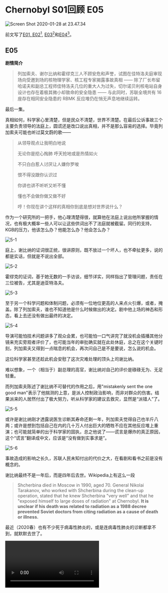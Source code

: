 # Chernobyl S01回顾 E05

![Screen Shot 2020-01-28 at 23.47.34](assets/Screen%20Shot%202020-01-28%20at%2023.47.34.png)

前文写了[E01, E02](https://edwardtoday.github.io/words/Chernobyl%20S01%E5%9B%9E%E9%A1%BEE01-E02)[^1], [E03](https://edwardtoday.github.io/words/Chernobyl%20S01%E5%9B%9E%E9%A1%BEE03)[^2]和[E04](https://edwardtoday.github.io/words/Chernobyl%20S01%E5%9B%9E%E9%A1%BEE04)[^3]。

[^1]: Chernobyl S01 回顾 E01-E02, https://edwardtoday.github.io/words/Chernobyl%20S01%E5%9B%9E%E9%A1%BEE01-E02

[^2]: Chernobyl S01 回顾 E03, https://edwardtoday.github.io/words/Chernobyl%20S01%E5%9B%9E%E9%A1%BEE03

[^3]: Chernobyl S01 回顾 E04, https://edwardtoday.github.io/words/Chernobyl%20S01%E5%9B%9E%E9%A1%BEE04



## E05

**剧情简介**

> 列加索夫、谢尔比纳和霍缪克三人不顾安危和声誉，试图在佳特洛夫庭审现场向受邀到场的核物理学家、核工程专家揭露事故真相 —— 除了厂长布留哈诺夫和副总工程师佳特洛夫几位的重大人为过失，切尔诺贝利核电站自身设计也存在着极其微小却致命的安全隐患 —— 与此同时，苏联全境共有 16 座存在相同安全隐患的 RBMK 反应堆仍在悄无声息地继续运转。



最后一集。

真相如何，科学家心里清楚，但是民众不清楚，世界不清楚。在最后公诉事故三个主要负责领导的法庭上，圆谎还是改口说出真相，并不是那么容易的选择。毕竟列加索夫可能也听过莫文蔚的歌——

> 从领导观点让我明白地说
>
> 无论你是挖心掏肺 呼天抢地或是热情如火
>
> 不只白白惹人讨厌让人嫌你罗唆
>
> 恨不得没跟你认识过
>
> 你讲也讲不听听又听不懂
>
> 懂也不会做你做又做不好
>
> 哼！你现在讲个这样的真相你到底是想对世界说什么？

作为一个研究所的一把手，他心理清楚得很，就算他在法庭上说出他所掌握的情况，也有极大概率一些人可以让这些供词出不了法庭就被截留。同行的支持，KGB的压力，他该怎么办？他能怎么办？他会怎么办？

![5-1](assets/5-1.jpg)



庭上，谢比纳的证词很正统，很讲原则，既不放过一个坏人，也不牵扯更多，说的都是实话，但就是不说出全部。

![5-2](assets/5-2.jpg)



霍缪克的证词，基于她无数的一手访谈，细节详实，同样指出了管理问题，责任在三位被告，尤其是迪亚特洛夫。

![5-3](assets/5-3.jpg)



至于另一个科学问题和体制问题，必须有一位地位更高的人来点火引爆，或者，掩盖。除了列加索夫，谁也不知道他是什么时候做出的决定。剧中他上场的神态和形态，看上去还没有做出最终的决定。

![5-4](assets/5-4.jpg)



导演可能怕技术问题讲多了观众会累，也可能怕一口气讲完了就没机会插播其他分镜来充实旁观者评价了，也可能当年的审批确实就在此处休庭，总之在这个关键时刻，列加索夫又得到一点喘息的机会，再次问自己是不是要说，怎么说的机会。

这位科学家甚至还趁此机会安慰了这次灾难处理的顶头上司谢比纳。

难以想象，一个（相当于）副总理的高官，谢比纳对自己的评价是碌碌无为、无足轻重。

而列加索夫陈述了谢比纳不可替代的作用之后，用"mistakenly sent the one good man"表示了他揣测的上意，是派人控制政治影响，而非对群众的伤害。结果派来的人居然付出了极大努力，听从科学家的建议去救灾，显然是“派错人”了。

![5-5](assets/5-5.jpg)



或许是谢比纳刚才透露说医生诊断其寿命还剩一年，列加索夫觉得自己也半斤八两；或许是想到包括自己在内的几十万人付出巨大的牺牲不应在其他反应堆上重演；也可能就简单的出于科学家的固执，总之他说了——谎言是爆炸的真正原因，这个“谎言”翻译成中文，应该是“没有做到实事求是”。

![5-6](assets/5-6.jpg)



事故造成的影响之长久，苏联人民未知付出的代价之大，在看剧和看书之前是没有概念的。

谢比纳最终不是一年后，而是四年后去世。Wikipedia上有这么一段

> Shcherbina died in Moscow in 1990, aged 70. General Nikolai Tarakanov, who worked with Shcherbina during the clean-up operation, stated that he knew Shcherbina "very well" and that he "exposed himself to large doses of radiation" at Chernobyl. **It is unclear if his death was related to radiation as a 1988 decree prevented Soviet doctors from citing radiation as a cause of death or illness.**

最近（2020春）也有不少死于病毒性肺炎的，或是连病毒性肺炎的诊断都拿不到，就默默去世了。


<video src="assets/Chernobyl.memories.1080p.m4v"/>



面对问题，当实事求是。

![img](assets/20161213164956865938.JPG)

---

这部剧我是去年秋天看的，这奉旨蜗居期间，刚好重温一下。以史为鉴。